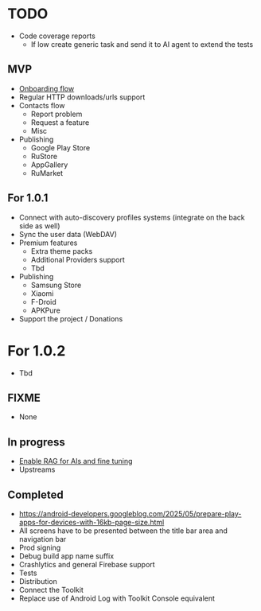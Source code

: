 # TODO

- Code coverage reports
  - If low create generic task and send it to AI agent to extend the tests

## MVP

- [Onboarding flow](./Tasks/002%20Onboarding/TASK.md)
- Regular HTTP downloads/urls support
- Contacts flow
  - Report problem
  - Request a feature
  - Misc
- Publishing
  - Google Play Store
  - RuStore
  - AppGallery
  - RuMarket

## For 1.0.1

- Connect with auto-discovery profiles systems (integrate on the back side as well)
- Sync the user data (WebDAV)
- Premium features
  - Extra theme packs
  - Additional Providers support
  - Tbd
- Publishing
  - Samsung Store
  - Xiaomi
  - F-Droid
  - APKPure
- Support the project / Donations

# For 1.0.2

- Tbd

## FIXME

- None

## In progress

- [Enable RAG for AIs and fine tuning](./Tasks/002%20Onboarding/TASK.md)
- Upstreams

## Completed

- https://android-developers.googleblog.com/2025/05/prepare-play-apps-for-devices-with-16kb-page-size.html
- All screens have to be presented between the title bar area and navigation bar
- Prod signing
- Debug build app name suffix
- Crashlytics and general Firebase support
- Tests
- Distribution
- Connect the Toolkit
- Replace use of Android Log with Toolkit Console equivalent
